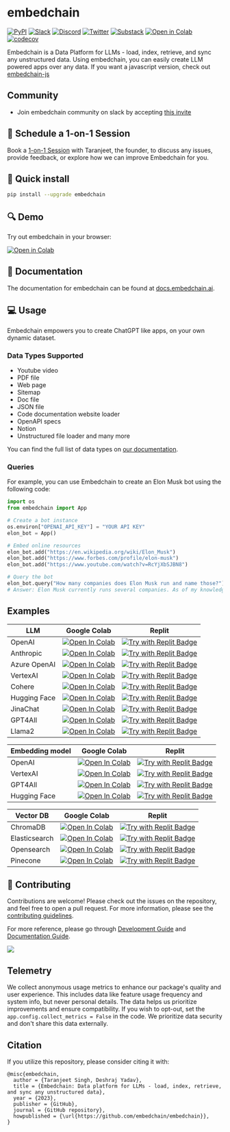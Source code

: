 # embedchain

[![PyPI](https://img.shields.io/pypi/v/embedchain)](https://pypi.org/project/embedchain/)
[![Slack](https://img.shields.io/badge/slack-embedchain-brightgreen.svg?logo=slack)](https://join.slack.com/t/embedchain/shared_invite/zt-22uwz3c46-Zg7cIh5rOBteT_xe1jwLDw)
[![Discord](https://dcbadge.vercel.app/api/server/6PzXDgEjG5?style=flat)](https://discord.gg/CUU9FPhRNt)
[![Twitter](https://img.shields.io/twitter/follow/embedchain)](https://twitter.com/embedchain)
[![Substack](https://img.shields.io/badge/Substack-%23006f5c.svg?logo=substack)](https://embedchain.substack.com/)
[![Open in Colab](https://camo.githubusercontent.com/84f0493939e0c4de4e6dbe113251b4bfb5353e57134ffd9fcab6b8714514d4d1/68747470733a2f2f636f6c61622e72657365617263682e676f6f676c652e636f6d2f6173736574732f636f6c61622d62616467652e737667)](https://colab.research.google.com/drive/138lMWhENGeEu7Q1-6lNbNTHGLZXBBz_B?usp=sharing)
[![codecov](https://codecov.io/gh/embedchain/embedchain/graph/badge.svg?token=EMRRHZXW1Q)](https://codecov.io/gh/embedchain/embedchain)

Embedchain is a Data Platform for LLMs - load, index, retrieve, and sync any unstructured data. Using embedchain, you can easily create LLM powered apps over any data. If you want a javascript version, check out [embedchain-js](https://github.com/embedchain/embedchain/tree/main/embedchain-js)

## Community

* Join embedchain community on slack by accepting [this invite](https://join.slack.com/t/embedchain/shared_invite/zt-22uwz3c46-Zg7cIh5rOBteT_xe1jwLDw)

## 🤝 Schedule a 1-on-1 Session

Book a [1-on-1 Session](https://cal.com/taranjeetio/ec) with Taranjeet, the founder, to discuss any issues, provide feedback, or explore how we can improve Embedchain for you.

## 🔧 Quick install

```bash
pip install --upgrade embedchain
```

## 🔍 Demo

Try out embedchain in your browser:

[![Open in Colab](https://camo.githubusercontent.com/84f0493939e0c4de4e6dbe113251b4bfb5353e57134ffd9fcab6b8714514d4d1/68747470733a2f2f636f6c61622e72657365617263682e676f6f676c652e636f6d2f6173736574732f636f6c61622d62616467652e737667)](https://colab.research.google.com/drive/17ON1LPonnXAtLaZEebnOktstB_1cJJmh?usp=sharing)

## 📖 Documentation

The documentation for embedchain can be found at [docs.embedchain.ai](https://docs.embedchain.ai).

## 💻 Usage

Embedchain empowers you to create ChatGPT like apps, on your own dynamic dataset.

### Data Types Supported

* Youtube video
* PDF file
* Web page
* Sitemap
* Doc file
* JSON file
* Code documentation website loader
* OpenAPI specs
* Notion
* Unstructured file loader and many more

You can find the full list of data types on [our documentation](https://docs.embedchain.ai/data-sources/csv).

### Queries

For example, you can use Embedchain to create an Elon Musk bot using the following code:

```python
import os
from embedchain import App

# Create a bot instance
os.environ["OPENAI_API_KEY"] = "YOUR API KEY"
elon_bot = App()

# Embed online resources
elon_bot.add("https://en.wikipedia.org/wiki/Elon_Musk")
elon_bot.add("https://www.forbes.com/profile/elon-musk")
elon_bot.add("https://www.youtube.com/watch?v=RcYjXbSJBN8")

# Query the bot
elon_bot.query("How many companies does Elon Musk run and name those?")
# Answer: Elon Musk currently runs several companies. As of my knowledge, he is the CEO and lead designer of SpaceX, the CEO and product architect of Tesla, Inc., the CEO and founder of Neuralink, and the CEO and founder of The Boring Company. However, please note that this information may change over time, so it's always good to verify the latest updates.
```

## Examples

| LLM          | Google Colab  | Replit   |
|--------------|---------------|----------|
| OpenAI       | [![Open In Colab](https://colab.research.google.com/assets/colab-badge.svg)](https://colab.research.google.com/github/embedchain/embedchain/blob/main/notebooks/openai.ipynb)           | [![Try with Replit Badge](https://replit.com/badge?caption=Try%20with%20Replit&variant=small)](https://replit.com/@taranjeetio/openai#main.py)      |
| Anthropic    | [![Open In Colab](https://colab.research.google.com/assets/colab-badge.svg)](https://colab.research.google.com/github/embedchain/embedchain/blob/main/notebooks/anthropic.ipynb)        | [![Try with Replit Badge](https://replit.com/badge?caption=Try%20with%20Replit&variant=small)](https://replit.com/@taranjeetio/anthropic#main.py)   |
| Azure OpenAI | [![Open In Colab](https://colab.research.google.com/assets/colab-badge.svg)](https://colab.research.google.com/github/embedchain/embedchain/blob/main/notebooks/azure-openai.ipynb)     | [![Try with Replit Badge](https://replit.com/badge?caption=Try%20with%20Replit&variant=small)](https://replit.com/@taranjeetio/azureopenai#main.py) |
| VertexAI     | [![Open In Colab](https://colab.research.google.com/assets/colab-badge.svg)](https://colab.research.google.com/github/embedchain/embedchain/blob/main/notebooks/vertex_ai.ipynb)        | [![Try with Replit Badge](https://replit.com/badge?caption=Try%20with%20Replit&variant=small)](https://replit.com/@taranjeetio/vertexai#main.py)    |
| Cohere       | [![Open In Colab](https://colab.research.google.com/assets/colab-badge.svg)](https://colab.research.google.com/github/embedchain/embedchain/blob/main/notebooks/cohere.ipynb)           | [![Try with Replit Badge](https://replit.com/badge?caption=Try%20with%20Replit&variant=small)](https://replit.com/@taranjeetio/cohere#main.py)      |
| Hugging Face | [![Open In Colab](https://colab.research.google.com/assets/colab-badge.svg)](https://colab.research.google.com/github/embedchain/embedchain/blob/main/notebooks/hugging_face_hub.ipynb) | [![Try with Replit Badge](https://replit.com/badge?caption=Try%20with%20Replit&variant=small)](https://replit.com/@taranjeetio/huggingface#main.py) |
| JinaChat     | [![Open In Colab](https://colab.research.google.com/assets/colab-badge.svg)](https://colab.research.google.com/github/embedchain/embedchain/blob/main/notebooks/jina.ipynb)             | [![Try with Replit Badge](https://replit.com/badge?caption=Try%20with%20Replit&variant=small)](https://replit.com/@taranjeetio/jina#main.py)        |
| GPT4All      | [![Open In Colab](https://colab.research.google.com/assets/colab-badge.svg)](https://colab.research.google.com/github/embedchain/embedchain/blob/main/notebooks/gpt4all.ipynb)          | [![Try with Replit Badge](https://replit.com/badge?caption=Try%20with%20Replit&variant=small)](https://replit.com/@taranjeetio/gpt4all#main.py)     |
| Llama2       | [![Open In Colab](https://colab.research.google.com/assets/colab-badge.svg)](https://colab.research.google.com/github/embedchain/embedchain/blob/main/notebooks/llama2.ipynb)           | [![Try with Replit Badge](https://replit.com/badge?caption=Try%20with%20Replit&variant=small)](https://replit.com/@taranjeetio/llama2#main.py)      |

| Embedding model     | Google Colab                                                                                                                                                                            | Replit                                                                                                                        |
| ------------ | --------------------------------------------------------------------------------------------------------------------------------------------------------------------------------------- | ----------------------------------------------------------------------------------------------------------------------------- |
| OpenAI       | [![Open In Colab](https://colab.research.google.com/assets/colab-badge.svg)](https://colab.research.google.com/github/embedchain/embedchain/blob/main/notebooks/openai.ipynb)           | [![Try with Replit Badge](https://replit.com/badge?caption=Try%20with%20Replit&variant=small)](https://replit.com/@taranjeetio/openai#main.py)      |
| VertexAI     | [![Open In Colab](https://colab.research.google.com/assets/colab-badge.svg)](https://colab.research.google.com/github/embedchain/embedchain/blob/main/notebooks/vertex_ai.ipynb)        | [![Try with Replit Badge](https://replit.com/badge?caption=Try%20with%20Replit&variant=small)](https://replit.com/@taranjeetio/vertexai#main.py)    |
| GPT4All      | [![Open In Colab](https://colab.research.google.com/assets/colab-badge.svg)](https://colab.research.google.com/github/embedchain/embedchain/blob/main/notebooks/gpt4all.ipynb)          | [![Try with Replit Badge](https://replit.com/badge?caption=Try%20with%20Replit&variant=small)](https://replit.com/@taranjeetio/gpt4all#main.py)     |
| Hugging Face | [![Open In Colab](https://colab.research.google.com/assets/colab-badge.svg)](https://colab.research.google.com/github/embedchain/embedchain/blob/main/notebooks/hugging_face_hub.ipynb) | [![Try with Replit Badge](https://replit.com/badge?caption=Try%20with%20Replit&variant=small)](https://replit.com/@taranjeetio/huggingface#main.py) |

| Vector DB     | Google Colab                                                                                                                                                                         | Replit                                                                                                                          |
| ------------- | ------------------------------------------------------------------------------------------------------------------------------------------------------------------------------------ | ------------------------------------------------------------------------------------------------------------------------------- |
| ChromaDB      | [![Open In Colab](https://colab.research.google.com/assets/colab-badge.svg)](https://colab.research.google.com/github/embedchain/embedchain/blob/main/notebooks/chromadb.ipynb)      | [![Try with Replit Badge](https://replit.com/badge?caption=Try%20with%20Replit&variant=small)](https://replit.com/@taranjeetio/chromadb#main.py)      |
| Elasticsearch | [![Open In Colab](https://colab.research.google.com/assets/colab-badge.svg)](https://colab.research.google.com/github/embedchain/embedchain/blob/main/notebooks/elasticsearch.ipynb) | [![Try with Replit Badge](https://replit.com/badge?caption=Try%20with%20Replit&variant=small)](https://replit.com/@taranjeetio/elasticsearchdb#main.py) |
| Opensearch    | [![Open In Colab](https://colab.research.google.com/assets/colab-badge.svg)](https://colab.research.google.com/github/embedchain/embedchain/blob/main/notebooks/opensearch.ipynb)    | [![Try with Replit Badge](https://replit.com/badge?caption=Try%20with%20Replit&variant=small)](https://replit.com/@taranjeetio/opensearchdb#main.py)    |
| Pinecone      | [![Open In Colab](https://colab.research.google.com/assets/colab-badge.svg)](https://colab.research.google.com/github/embedchain/embedchain/blob/main/notebooks/pinecone.ipynb)      | [![Try with Replit Badge](https://replit.com/badge?caption=Try%20with%20Replit&variant=small)](https://replit.com/@taranjeetio/pineconedb#main.py)      |

## 🤝 Contributing

Contributions are welcome! Please check out the issues on the repository, and feel free to open a pull request.
For more information, please see the [contributing guidelines](CONTRIBUTING.md).

For more reference, please go through [Development Guide](https://docs.embedchain.ai/contribution/dev) and [Documentation Guide](https://docs.embedchain.ai/contribution/docs).

<a href="https://github.com/embedchain/embedchain/graphs/contributors">
  <img src="https://contrib.rocks/image?repo=embedchain/embedchain" />
</a>

## Telemetry

We collect anonymous usage metrics to enhance our package's quality and user experience. This includes data like feature usage frequency and system info, but never personal details. The data helps us prioritize improvements and ensure compatibility. If you wish to opt-out, set the `app.config.collect_metrics = False` in the code. We prioritize data security and don't share this data externally.

## Citation

If you utilize this repository, please consider citing it with:

```
@misc{embedchain,
  author = {Taranjeet Singh, Deshraj Yadav},
  title = {Embedchain: Data platform for LLMs - load, index, retrieve, and sync any unstructured data},
  year = {2023},
  publisher = {GitHub},
  journal = {GitHub repository},
  howpublished = {\url{https://github.com/embedchain/embedchain}},
}
```
